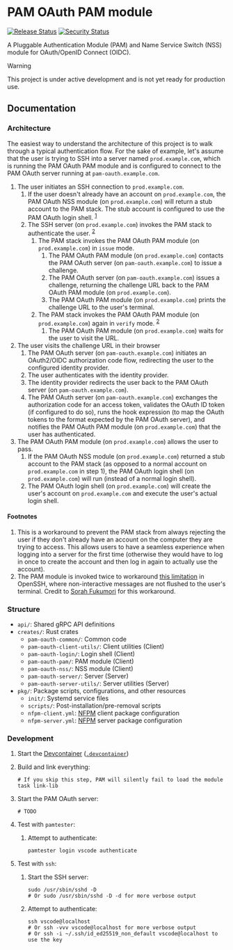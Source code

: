 # PAM OAuth PAM module

[![Release Status](https://img.shields.io/github/actions/workflow/status/wakeful-cloud/pam-oauth/release.yml?label=Release&style=flat-square)](https://github.com/wakeful-cloud/pam-oauth/actions/workflows/release.yml)
[![Security Status](https://img.shields.io/github/actions/workflow/status/wakeful-cloud/pam-oauth/security.yml?label=Security&style=flat-square)](https://github.com/wakeful-cloud/pam-oauth/actions/workflows/security.yml)

A Pluggable Authentication Module (PAM) and Name Service Switch (NSS) module for OAuth/OpenID Connect (OIDC).

> [!WARNING]  
> This project is under active development and is not yet ready for production use.

## Documentation

### Architecture

The easiest way to understand the architecture of this project is to walk through a typical authentication flow. For the sake of example, let's assume that the user is trying to SSH into a server named `prod.example.com`, which is running the PAM OAuth PAM module and is configured to connect to the PAM OAuth server running at `pam-oauth.example.com`.

1. The user initiates an SSH connection to `prod.example.com`.
   1. If the user doesn't already have an account on `prod.example.com`, the PAM OAuth NSS module (on `prod.example.com`) will return a stub account to the PAM stack. The stub account is configured to use the PAM OAuth login shell. <sup>[1](#footnotes)</sup>
   2. The SSH server (on `prod.example.com`) invokes the PAM stack to authenticate the user. <sup>[2](#footnotes)</sup>
      1. The PAM stack invokes the PAM OAuth PAM module (on `prod.example.com`) in `issue` mode.
         1. The PAM OAuth PAM module (on `prod.example.com`) contacts the PAM OAuth server (on `pam-oauth.example.com`) to issue a challenge.
         2. The PAM OAuth server (on `pam-oauth.example.com`) issues a challenge, returning the challenge URL back to the PAM OAuth PAM module (on `prod.example.com`).
         3. The PAM OAuth PAM module (on `prod.example.com`) prints the challenge URL to the user's terminal.
      2. The PAM stack invokes the PAM OAuth PAM module (on `prod.example.com`) again in `verify` mode. <sup>[2](#footnotes)</sup>
         1. The PAM OAuth PAM module (on `prod.example.com`) waits for the user to visit the URL.
2. The user visits the challenge URL in their browser
   1. The PAM OAuth server (on `pam-oauth.example.com`) initiates an OAuth2/OIDC authorization code flow, redirecting the user to the configured identity provider.
   2. The user authenticates with the identity provider.
   3. The identity provider redirects the user back to the PAM OAuth server (on `pam-oauth.example.com`).
   4. The PAM OAuth server (on `pam-oauth.example.com`) exchanges the authorization code for an access token, validates the OAuth ID token (if configured to do so), runs the hook expression (to map the OAuth tokens to the format expected by the PAM OAuth server), and notifies the PAM OAuth PAM module (on `prod.example.com`) that the user has authenticated.
3. The PAM OAuth PAM module (on `prod.example.com`) allows the user to pass.
   1. If the PAM OAuth NSS module (on `prod.example.com`) returned a stub account to the PAM stack (as opposed to a normal account on `prod.example.com` in step 1), the PAM OAuth login shell (on `prod.example.com`) will run (instead of a normal login shell).
   2. The PAM OAuth login shell (on `prod.example.com`) will create the user's account on `prod.example.com` and execute the user's actual login shell.

#### Footnotes

1. This is a workaround to prevent the PAM stack from always rejecting the user if they don't already have an account on the computer they are trying to access. This allows users to have a seamless experience when logging into a server for the first time (otherwise they would have to log in once to create the account and then log in again to actually use the account).
2. The PAM module is invoked twice to workaround [this limitation](https://bugzilla.mindrot.org/show_bug.cgi?id=2876) in OpenSSH, where non-interactive messages are not flushed to the user's terminal. Credit to [Sorah Fukumori](https://github.com/sorah/clarion/tree/master/examples/pam-u2f) for this workaround.

### Structure

- `api/`: Shared gRPC API definitions
- `creates/`: Rust crates
  - `pam-oauth-common/`: Common code
  - `pam-oauth-client-utils/`: Client utilities (Client)
  - `pam-oauth-login/`: Login shell (Client)
  - `pam-oauth-pam/`: PAM module (Client)
  - `pam-oauth-nss/`: NSS module (Client)
  - `pam-oauth-server/`: Server (Server)
  - `pam-oauth-server-utils/`: Server utilities (Server)
- `pkg/`: Package scripts, configurations, and other resources
  - `init/`: Systemd service files
  - `scripts/`: Post-installation/pre-removal scripts
  - `nfpm-client.yml`: [NFPM](https://nfpm.goreleaser.com/) client package configuration
  - `nfpm-server.yml`: [NFPM](https://nfpm.goreleaser.com/) server package configuration

### Development

1. Start the [Devcontainer](https://containers.dev) ([`.devcontainer`](.devcontainer))
2. Build and link everything:

   ```shell
   # If you skip this step, PAM will silently fail to load the module
   task link-lib
   ```

3. Start the PAM OAuth server:

   ```shell
   # TODO
   ```

4. Test with `pamtester`:

   1. Attempt to authenticate:

      ```shell
      pamtester login vscode authenticate
      ```

5. Test with `ssh`:

   1. Start the SSH server:

      ```shell
      sudo /usr/sbin/sshd -D
      # Or sudo /usr/sbin/sshd -D -d for more verbose output
      ```

   2. Attempt to authenticate:

      ```shell
      ssh vscode@localhost
      # Or ssh -vvv vscode@localhost for more verbose output
      # Or ssh -i ~/.ssh/id_ed25519_non_default vscode@localhost to use the key
      ```
